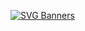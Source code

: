 [![SVG Banners](https://svg-banners.vercel.app/api?type=typeWriter&text1=Hello,%20I'm%20Jinkyung&width=900&height=300)](https://github.com/Akshay090/svg-banners)
